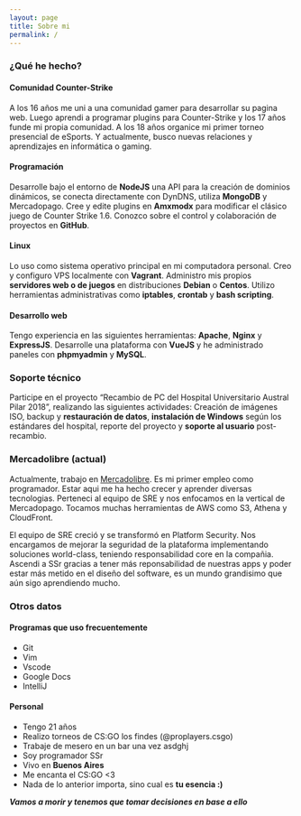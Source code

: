 ```yaml
---
layout: page
title: Sobre mi
permalink: /
---
```


### ¿Qué he hecho?

#### Comunidad Counter-Strike
A los 16 años me uni a una comunidad gamer para desarrollar su pagina web. Luego aprendi a programar plugins para Counter-Strike y los 17 años funde mi propia comunidad. A los 18 años organice mi primer torneo presencial de eSports. Y actualmente, busco nuevas relaciones y aprendizajes en informática o gaming.

#### Programación
Desarrolle bajo el entorno de **NodeJS** una API para la creación de dominios dinámicos, se conecta directamente con DynDNS, utiliza **MongoDB** y Mercadopago. Cree y edite plugins en **Amxmodx** para modificar el clásico juego de Counter Strike 1.6. Conozco sobre el control y colaboración de proyectos en **GitHub**. 

#### Linux
Lo uso como sistema operativo principal en mi computadora personal. Creo y configuro VPS localmente con **Vagrant**. Administro mis propios **servidores web o de juegos** en distribuciones **Debian** o **Centos**. Utilizo herramientas administrativas como **iptables**, **crontab** y **bash scripting**.

#### Desarrollo web
Tengo experiencia en las siguientes herramientas: **Apache**, **Nginx** y **ExpressJS**. Desarrolle una plataforma con **VueJS** y he administrado paneles con **phpmyadmin** y **MySQL**.

### Soporte técnico
Participe en el proyecto “Recambio de PC del Hospital Universitario Austral Pilar 2018”, realizando las siguientes actividades: Creación de imágenes ISO, backup y **restauración de datos**, **instalación de Windows** según los estándares del hospital, reporte del proyecto y **soporte al usuario** post-recambio.

### Mercadolibre (actual)
Actualmente, trabajo en [Mercadolibre](https://es.wikipedia.org/wiki/MercadoLibre). Es mi primer empleo como programador. Estar aqui me ha hecho crecer y aprender diversas tecnologias. Perteneci al equipo de SRE y nos enfocamos en la vertical de Mercadopago. Tocamos muchas herramientas de AWS como S3, Athena y CloudFront.

El equipo de SRE creció y se transformó en Platform Security. Nos encargamos de mejorar la seguridad de la plataforma implementando soluciones world-class, teniendo responsabilidad core en la compañia. Ascendi a SSr gracias a tener más reponsabilidad de nuestras apps y poder estar más metido en el diseño del software, es un mundo grandisimo que aún sigo aprendiendo mucho.

### Otros datos

#### Programas que uso frecuentemente
- Git
- Vim
- Vscode
- Google Docs
- IntelliJ

#### Personal
- Tengo 21 años
- Realizo torneos de CS:GO los findes (@proplayers.csgo)
- Trabaje de mesero en un bar una vez asdghj
- Soy programador SSr
- Vivo en **Buenos Aires**
- Me encanta el CS:GO <3
- Nada de lo anterior importa, sino cual es **tu esencia :)**


***Vamos a morir y tenemos que tomar decisiones en base a ello***

